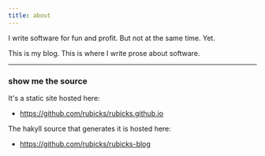 ```yaml
---
title: about
---
```

I write software for fun and profit. But not at the same time. Yet.

This is my blog. This is where I write prose about software.

---

### show me the source

It's a static site hosted here:

* <https://github.com/rubicks/rubicks.github.io>

The hakyll source that generates it is hosted here:

* <https://github.com/rubicks/rubicks-blog>
